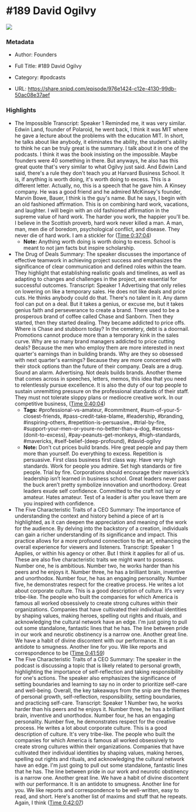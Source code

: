 # #189 David Ogilvy

![](https://wsrv.nl/?url=https%3A%2F%2Fimage.simplecastcdn.com%2Fimages%2F57933a1d-c5a9-4040-9aca-e766ae2ec0eb%2F721c2dd0-f766-4405-a701-dcd9179d4a5b%2F3000x3000%2F1495013501artwork.jpg%3Faid%3Drss_feed&w=100&h=100)

### Metadata

- Author: Founders
- Full Title: #189 David Ogilvy
- Category: #podcasts



- URL: https://share.snipd.com/episode/976e1424-c12e-4130-99db-50ac08e37aef

### Highlights

- The Impossible
  Transcript:
  Speaker 1
  Reminded me, it was very similar. Edwin Land, founder of Polaroid, he went back, I think it was MIT where he gave a lecture about the problems with the education MIT. In short, he talks about like anybody, it eliminates the ability, the student's ability to think he can be truly great is the summary. I talk about it in one of the podcasts. I think it was the book insisting on the impossible. Maybe founders were 40 something in there. But anyways, he also has this great quote that's very similar to what Ogilvy just said. And Edwin Land said, there's a rule they don't teach you at Harvard Business School. It is, if anything is worth doing, it's worth doing to excess. This is a different letter. Actually, no, this is a speech that he gave him. A Kinsey company. He was a good friend and he admired McKinsey's founder, Marvin Bowe, Bauer, I think is the guy's name. But he says, I begin with an old fashioned affirmation. This is on combining hard work, vacations, and laughter. I will begin with an old fashioned affirmation in the supreme value of hard work. The harder you work, the happier you'll be. I believe in the Scottish proverb, hard work never killed a man. A man, man, men die of boredom, psychological conflict, and disease. They never die of hard work. I am a stickler for ([Time 0:37:04](https://share.snipd.com/snip/dfaabf12-bc06-4e92-9c29-fc3047bd31e5))
    - **Note:** Anything worth doing is worth doing to excess. School is meant to not jam facts but inspire scholarship.
- The Drug of Deals
  Summary:
  The speaker discusses the importance of effective teamwork in achieving project success and emphasizes the significance of clear communication and defined roles within the team.
  They highlight that establishing realistic goals and timelines, as well as adapting to changes and challenges in the project, are essential for successful outcomes.
  Transcript:
  Speaker 1
  Advertising that only relies on lowering on like a temporary sales. He does not like deals and price cuts. He thinks anybody could do that. There's no talent in it. Any damn fool can put on a deal. But it takes a genius, or excuse me, but it takes genius faith and perseverance to create a brand. There used to be a prosperous brand of coffee called Chase and Sanborn. Then they started, then they started dealing. They became addicted to price offs. Where is Chase and stubborn today? In the cemetery, debt is a doornail. Promotions cannot produce more than a temporary kink in the sales curve. Why are so many brand managers addicted to price cutting deals? Because the men who employ them are more interested in next quarter's earnings than in building brands. Why are they so obsessed with next quarter's earnings? Because they are more concerned with their stock options than the future of their company. Deals are a drug. Sound an alarm. Advertising. Not deals builds brands. Another theme that comes across in speeches, letters, memos, this idea that you need to relentlessly pursue excellence. It is also the duty of our top people to sustain unremitting pressure on the professional standards of their staff. They must not tolerate sloppy plans or mediocre creative work. In our competitive business, ([Time 0:40:04](https://share.snipd.com/snip/16c1eec3-7660-4a47-94fc-10f91bd28c13))
    - **Tags:** #professional-vs-amateur, #commitment, #sum-of-your-5-closest-friends, #pass-credit-take-blame, #leadership, #branding, #inspiring-others, #repetition-is-persuasive., #trial-by-fire, #support-your-men-or-youre-no-better-than-a-dog, #excess-(donit-to-excess), #pay-peanuts-get-monkeys, #high-standards, #mavericks, #self-belief-(deep-profound), #david-ogilvy
    - **Note:** Don’t cut prices build brands. Hire great people and pay them more than yourself. Do everything to excess. Repetition is persuasive. First class business first class way. Have very high standards. Work for people you admire. Set high standards or fire people. Trial by fire. Corporations should encourage their maverick’s leadership isn’t learned in business school. Great leaders never pass the buck aren’t pretty symbolize innovation and unorthodoxy. Great leaders exude self confidence. Committed to the craft not lazy or amateur. Hates amateur. Test of a leader is after you leave them are you inspired with confidence.
- The Five Characteristic Traits of a CEO
  Summary:
  The importance of understanding the context and history behind a piece of art is highlighted, as it can deepen the appreciation and meaning of the work for the audience.
  By delving into the backstory of a creation, individuals can gain a richer understanding of its significance and impact. This practice allows for a more profound connection to the art, enhancing the overall experience for viewers and listeners.
  Transcript:
  Speaker 1
  Applies, or within his agency or other. But I think it applies for all of us. These are also five characteristic traits we might want to possess. Number one, he is ambitious. Number two, he works harder than his peers and he enjoys it. Number three, he has a brilliant brain, inventive and unorthodox. Number four, he has an engaging personality. Number five, he demonstrates respect for the creative process. He writes a lot about corporate culture. This is a good description of culture. It's very tribe-like. The people who built the companies for which America is famous all worked obsessively to create strong cultures within their organizations. Companies that have cultivated their individual identities by shaping values, making heroes, spelling out rights and rituals, and acknowledging the cultural network have an edge. I'm just going to pull out some standalone, fantastic lines that he has. The line between pride in our work and neurotic obstinency is a narrow one. Another great line. We have a habit of divine discontent with our performance. It is an antidote to smugness. Another line for you. We like reports and correspondence to be ([Time 0:41:59](https://share.snipd.com/snip/4592d3fd-a656-4090-b3b3-6250d51b309d))
- The Five Characteristic Traits of a CEO
  Summary:
  The speaker in the podcast is discussing a topic that is likely related to personal growth, highlighting the importance of self-reflection and taking responsibility for one's actions.
  The speaker also emphasizes the significance of setting boundaries and learning to say no in order to prioritize self-care and well-being. Overall, the key takeaways from the snip are the themes of personal growth, self-reflection, responsibility, setting boundaries, and practicing self-care.
  Transcript:
  Speaker 1
  Number two, he works harder than his peers and he enjoys it. Number three, he has a brilliant brain, inventive and unorthodox. Number four, he has an engaging personality. Number five, he demonstrates respect for the creative process. He writes a lot about corporate culture. This is a good description of culture. It's very tribe-like. The people who built the companies for which America is famous all worked obsessively to create strong cultures within their organizations. Companies that have cultivated their individual identities by shaping values, making heroes, spelling out rights and rituals, and acknowledging the cultural network have an edge. I'm just going to pull out some standalone, fantastic lines that he has. The line between pride in our work and neurotic obstinency is a narrow one. Another great line. We have a habit of divine discontent with our performance. It is an antidote to smugness. Another line for you. We like reports and correspondence to be well-written, easy to read, and short. Here's another list of maxims and stuff that he repeats. Again, I think ([Time 0:42:07](https://share.snipd.com/snip/47012456-018a-47c2-baa8-aa53c516af08))

